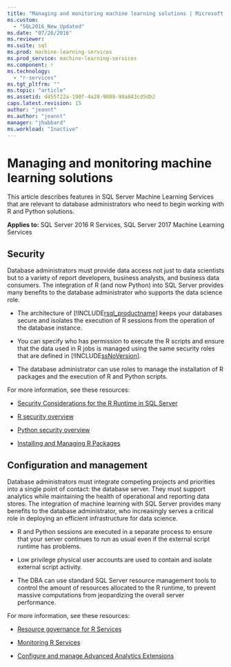 ```yaml
---
title: "Managing and monitoring machine learning solutions | Microsoft Docs"
ms.custom: 
  - "SQL2016_New_Updated"
ms.date: "07/26/2016"
ms.reviewer: 
ms.suite: sql
ms.prod: machine-learning-services
ms.prod_service: machine-learning-services
ms.component: r
ms.technology: 
  - "r-services"
ms.tgt_pltfrm: ""
ms.topic: "article"
ms.assetid: d455f22a-190f-4a28-9088-98a843cd5db2
caps.latest.revision: 15
author: "jeannt"
ms.author: "jeannt"
manager: "jhubbard"
ms.workload: "Inactive"
---
```

# Managing and monitoring machine learning solutions

This article describes features in SQL Server Machine Learning Services that are relevant to database administrators who need to begin working with R and Python solutions.

**Applies to:** SQL Server 2016 R Services, SQL Server 2017 Machine Learning Services

## Security

Database administrators must provide data access not just to data scientists but to a variety of report developers, business analysts, and business data consumers. The integration of R (and now Python) into SQL Server  provides many benefits to the database administrator who supports the data science role.

+ The architecture of [!INCLUDE[rsql_productname](../../includes/rsql-productname-md.md)] keeps your databases secure and isolates the execution of R sessions from the operation of the database instance.

+ You can specify who has permission to execute the R scripts and ensure that the data used in R jobs is managed using the same security roles that are defined in [!INCLUDE[ssNoVersion](../../includes/ssnoversion-md.md)].

+ The database administrator can use roles to manage the installation of R packages and the execution of R and Python scripts.

For more information, see these resources:

+ [Security Considerations for the R Runtime in SQL Server](../../advanced-analytics/r/security-considerations-for-the-r-runtime-in-sql-server.md)

+ [R security overview](../r/security-overview-sql-server-r.md)

+ [Python security overview](../python/security-overview-sql-server-python-services.md)

+ [Installing and Managing R Packages](../../advanced-analytics/r-services/installing-and-managing-r-packages.md)

## Configuration and management

Database administrators must integrate competing projects and priorities into a single point of contact: the database server. They must support analytics while maintaining the health of operational and reporting data stores. The integration of machine learning with SQL Server provides many benefits to the database administrator, who increasingly serves a critical role in deploying an efficient infrastructure for data science.

+ R and Python sessions are executed in a separate process to ensure that your server continues to run as usual even if the external script runtime has problems.

+ Low privilege physical user accounts are used to contain and isolate external script activity.

+ The DBA can use standard SQL Server resource management tools to control the amount of resources allocated to the R runtime, to prevent massive computations from jeopardizing the overall server performance.

For more information, see these resources:

+ [Resource governance for R Services](../r/resource-governance-for-r-services.md)

+ [Monitoring R Services](../r/monitoring-r-services.md)

+ [Configure and manage Advanced Analytics Extensions](../r/configure-and-manage-advanced-analytics-extensions.md)
